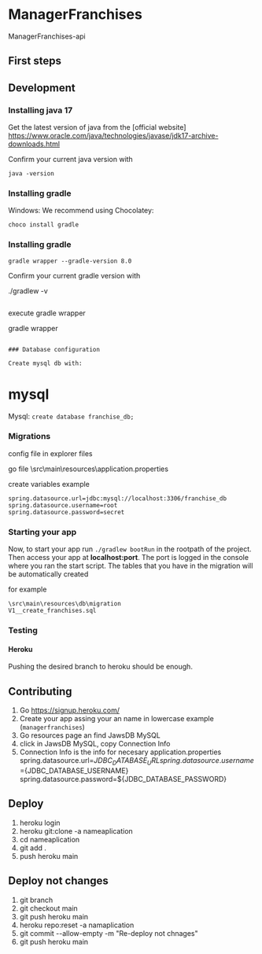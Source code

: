 # ManagerFranchises

ManagerFranchises-api

## First steps

## Development

### Installing java 17

Get the latest version of java from the [official website] https://www.oracle.com/java/technologies/javase/jdk17-archive-downloads.html

Confirm your current java version with

```
java -version

```

### Installing gradle 
Windows:  We recommend using Chocolatey:

```
choco install gradle

```

### Installing gradle 

```
gradle wrapper --gradle-version 8.0

```
Confirm your current gradle version with

./gradlew -v         

```

```
execute gradle wrapper

gradle wrapper    

```

### Database configuration

Create mysql db with:
```
# mysql

Mysql: `create database franchise_db;`

### Migrations

config file in explorer files 

 go file \src\main\resources\application.properties

create variables example
 ```
spring.datasource.url=jdbc:mysql://localhost:3306/franchise_db
spring.datasource.username=root
spring.datasource.password=secret

 ```

### Starting your app

Now, to start your app run `./gradlew bootRun` in the rootpath of the project. Then access your app at **localhost:port**. The port is logged in the console where you ran the start script.
The tables that you have in the migration will be automatically created

for example
 ```
\src\main\resources\db\migration
V1__create_franchises.sql
```



### Testing


#### Heroku

Pushing the desired branch to heroku should be enough.

## Contributing

1. Go https://signup.heroku.com/
2. Create your app assing your an  name in lowercase example (`managerfranchises`)
3. Go resources page an find JawsDB MySQL 
4. click in JawsDB MySQL, copy Connection Info
5. Connection Info is the info for necesary application.properties
spring.datasource.url=${JDBC_DATABASE_URL}
spring.datasource.username=${JDBC_DATABASE_USERNAME}
spring.datasource.password=${JDBC_DATABASE_PASSWORD}


## Deploy

1. heroku login
2. heroku git:clone -a nameaplication
3. cd nameaplication
4. git add .
5. push heroku main 

## Deploy not changes

1. git branch
2. git checkout main
3. git push heroku main
4. heroku repo:reset -a namaplication
5. git commit --allow-empty -m "Re-deploy not chnages"
6. git push heroku main
